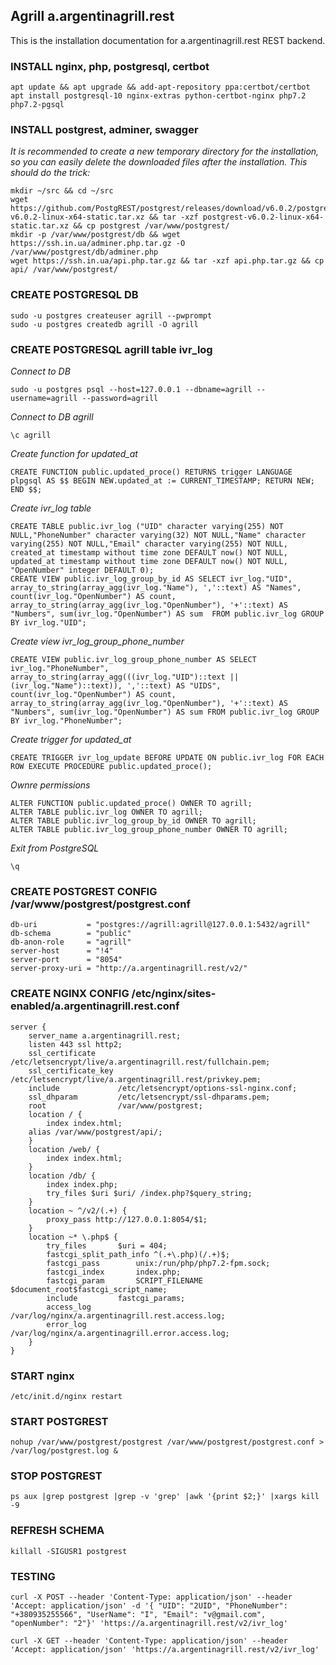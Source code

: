 ## Agrill a.argentinagrill.rest

This is the installation documentation for a.argentinagrill.rest REST backend.

### INSTALL nginx, php, postgresql, certbot

```
apt update && apt upgrade && add-apt-repository ppa:certbot/certbot 
apt install postgresql-10 nginx-extras python-certbot-nginx php7.2 php7.2-pgsql
```

### INSTALL postgrest, adminer, swagger

*It is recommended to create a new temporary directory for the installation, so you can easily delete the downloaded files after the installation. This should do the trick:*

```
mkdir ~/src && cd ~/src
wget https://github.com/PostgREST/postgrest/releases/download/v6.0.2/postgrest-v6.0.2-linux-x64-static.tar.xz && tar -xzf postgrest-v6.0.2-linux-x64-static.tar.xz && cp postgrest /var/www/postgrest/
mkdir -p /var/www/postgrest/db && wget https://ssh.in.ua/adminer.php.tar.gz -O /var/www/postgrest/db/adminer.php
wget https://ssh.in.ua/api.php.tar.gz && tar -xzf api.php.tar.gz && cp api/ /var/www/postgrest/
```

### CREATE POSTGRESQL DB

```
sudo -u postgres createuser agrill --pwprompt
sudo -u postgres createdb agrill -O agrill
```

### CREATE POSTGRESQL agrill table ivr_log

*Connect to DB*
```
sudo -u postgres psql --host=127.0.0.1 --dbname=agrill --username=agrill --password=agrill
```

*Connect to DB agrill*
```
\c agrill
```

*Create function for updated_at*
```
CREATE FUNCTION public.updated_proce() RETURNS trigger LANGUAGE plpgsql AS $$ BEGIN NEW.updated_at := CURRENT_TIMESTAMP; RETURN NEW; END $$; 
```

*Create ivr_log table*
```
CREATE TABLE public.ivr_log ("UID" character varying(255) NOT NULL,"PhoneNumber" character varying(32) NOT NULL,"Name" character varying(255) NOT NULL,"Email" character varying(255) NOT NULL, created_at timestamp without time zone DEFAULT now() NOT NULL, updated_at timestamp without time zone DEFAULT now() NOT NULL, "OpenNumber" integer DEFAULT 0);
CREATE VIEW public.ivr_log_group_by_id AS SELECT ivr_log."UID", array_to_string(array_agg(ivr_log."Name"), ','::text) AS "Names", count(ivr_log."OpenNumber") AS count, array_to_string(array_agg(ivr_log."OpenNumber"), '+'::text) AS "Numbers", sum(ivr_log."OpenNumber") AS sum  FROM public.ivr_log GROUP BY ivr_log."UID";
```

*Create view ivr_log_group_phone_number*
```
CREATE VIEW public.ivr_log_group_phone_number AS SELECT ivr_log."PhoneNumber", array_to_string(array_agg(((ivr_log."UID")::text || (ivr_log."Name")::text)), ','::text) AS "UIDS", count(ivr_log."OpenNumber") AS count, array_to_string(array_agg(ivr_log."OpenNumber"), '+'::text) AS "Numbers", sum(ivr_log."OpenNumber") AS sum FROM public.ivr_log GROUP BY ivr_log."PhoneNumber";
```

*Create trigger for updated_at*
```
CREATE TRIGGER ivr_log_update BEFORE UPDATE ON public.ivr_log FOR EACH ROW EXECUTE PROCEDURE public.updated_proce();
```

*Ownre permissions*
```
ALTER FUNCTION public.updated_proce() OWNER TO agrill;
ALTER TABLE public.ivr_log OWNER TO agrill;
ALTER TABLE public.ivr_log_group_by_id OWNER TO agrill;
ALTER TABLE public.ivr_log_group_phone_number OWNER TO agrill;
```

*Exit from PostgreSQL*
```
\q
```

### CREATE POSTGREST CONFIG /var/www/postgrest/postgrest.conf

```
db-uri           = "postgres://agrill:agrill@127.0.0.1:5432/agrill"
db-schema        = "public"
db-anon-role     = "agrill"
server-host      = "!4"
server-port      = "8054"
server-proxy-uri = "http://a.argentinagrill.rest/v2/"
```


### CREATE NGINX CONFIG /etc/nginx/sites-enabled/a.argentinagrill.rest.conf

```
server {
    server_name a.argentinagrill.rest;
    listen 443 ssl http2;
    ssl_certificate     /etc/letsencrypt/live/a.argentinagrill.rest/fullchain.pem;
    ssl_certificate_key /etc/letsencrypt/live/a.argentinagrill.rest/privkey.pem;
    include             /etc/letsencrypt/options-ssl-nginx.conf;
    ssl_dhparam         /etc/letsencrypt/ssl-dhparams.pem;
    root                /var/www/postgrest;
    location / {
        index index.html;
    alias /var/www/postgrest/api/;
    }
    location /web/ {
        index index.html;
    }
    location /db/ {
        index index.php;
        try_files $uri $uri/ /index.php?$query_string;
    }
    location ~ ^/v2/(.+) {
        proxy_pass http://127.0.0.1:8054/$1;
    }
    location ~* \.php$ {
        try_files 		$uri = 404;
        fastcgi_split_path_info ^(.+\.php)(/.+)$;
        fastcgi_pass 		unix:/run/php/php7.2-fpm.sock;
        fastcgi_index 		index.php;
        fastcgi_param 		SCRIPT_FILENAME $document_root$fastcgi_script_name;
        include 		fastcgi_params;
        access_log 		/var/log/nginx/a.argentinagrill.rest.access.log;
        error_log 		/var/log/nginx/a.argentinagrill.error.access.log;
    }
}
```

### START nginx

```
/etc/init.d/nginx restart
```

### START POSTGREST

```
nohup /var/www/postgrest/postgrest /var/www/postgrest/postgrest.conf > /var/log/postgrest.log &
```

### STOP POSTGREST

```
ps aux |grep postgrest |grep -v 'grep' |awk '{print $2;}' |xargs kill -9
```

### REFRESH SCHEMA

```
killall -SIGUSR1 postgrest
```

### TESTING

```
curl -X POST --header 'Content-Type: application/json' --header 'Accept: application/json' -d '{ "UID": "2UID", "PhoneNumber": "+380935255566", "UserName": "I", "Email": "v@gmail.com", "openNumber": "2"}' 'https://a.argentinagrill.rest/v2/ivr_log'
```

```
curl -X GET --header 'Content-Type: application/json' --header 'Accept: application/json' 'https://a.argentinagrill.rest/v2/ivr_log'
```
